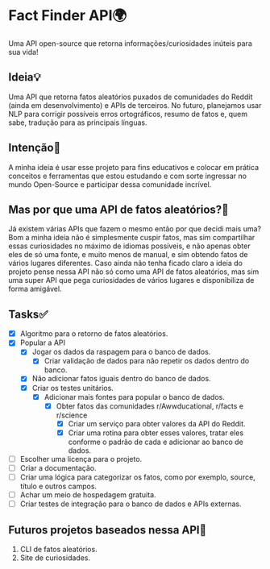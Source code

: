 # Fact Finder API🌍

Uma API open-source que retorna informações/curiosidades inúteis para sua vida!

## Ideia💡

Uma API que retorna fatos aleatórios puxados de comunidades do Reddit
(ainda em desenvolvimento) e APIs de terceiros. No futuro, planejamos
usar NLP para corrigir possíveis erros ortográficos, resumo de fatos
e, quem sabe, tradução para as principais línguas.

## Intenção🎯

  A minha ideia é usar esse projeto para fins educativos e colocar em
  prática conceitos e ferramentas que estou estudando e com sorte ingressar
  no mundo Open-Source e participar dessa comunidade incrível.

## Mas por que uma API de fatos aleatórios?🧐

  Já existem várias APIs que fazem o mesmo então por que decidi mais uma? Bom
  a minha ideia não é simplesmente cuspir fatos, mas sim compartilhar essas
  curiosidades no máximo de idiomas possíveis, e não apenas obter eles de só
  uma fonte, e muito menos de manual, e sim obtendo fatos de vários lugares
  diferentes. Caso ainda não tenha ficado claro a ideia do projeto pense nessa API
  não só como uma API de fatos aleatórios, mas sim uma super API que pega curiosidades
  de vários lugares e disponibiliza de forma amigável.

## Tasks✅

- [X] Algoritmo para o retorno de fatos aleatórios.
- [X] Popular a API
  - [X] Jogar os dados da raspagem para o banco de dados.
    - [X] Criar validação de dados para não repetir os dados dentro do banco.
  - [X] Não adicionar fatos iguais dentro do banco de dados.
  - [X] Criar os testes unitários.
    - [X] Adicionar mais fontes para popular o banco de dados.
      - [X] Obter fatos das comunidades r/Awwducational, r/facts e r/science
        - [X] Criar um serviço para obter valores da API do Reddit.
        - [X] Criar uma rotina para obter esses valores, tratar eles conforme o padrão de cada e adicionar ao banco
          de dados.
- [ ] Escolher uma licença para o projeto.
- [ ] Criar a documentação.
- [ ] Criar uma lógica para categorizar os fatos, como por exemplo, source, título e outros campos.
- [ ] Achar um meio de hospedagem gratuita.
- [ ] Criar testes de integração para o banco de dados e APIs externas.

## Futuros projetos baseados nessa API🔮
1. CLI de fatos aleatórios.
2. Site de curiosidades.